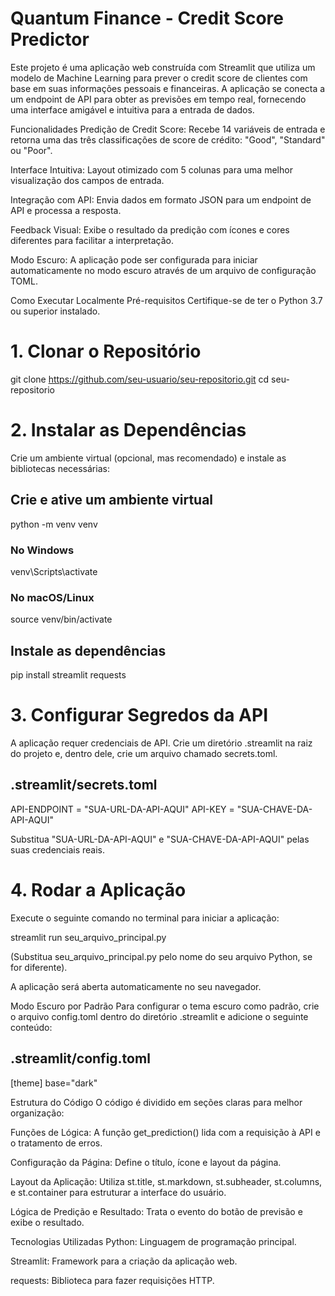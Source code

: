 # Quantum Finance - Credit Score Predictor
Este projeto é uma aplicação web construída com Streamlit que utiliza um modelo de Machine Learning para prever o credit score de clientes com base em suas informações pessoais e financeiras. A aplicação se conecta a um endpoint de API para obter as previsões em tempo real, fornecendo uma interface amigável e intuitiva para a entrada de dados.

Funcionalidades
Predição de Credit Score: Recebe 14 variáveis de entrada e retorna uma das três classificações de score de crédito: "Good", "Standard" ou "Poor".

Interface Intuitiva: Layout otimizado com 5 colunas para uma melhor visualização dos campos de entrada.

Integração com API: Envia dados em formato JSON para um endpoint de API e processa a resposta.

Feedback Visual: Exibe o resultado da predição com ícones e cores diferentes para facilitar a interpretação.

Modo Escuro: A aplicação pode ser configurada para iniciar automaticamente no modo escuro através de um arquivo de configuração TOML.

Como Executar Localmente
Pré-requisitos
Certifique-se de ter o Python 3.7 ou superior instalado.

# 1. Clonar o Repositório
git clone https://github.com/seu-usuario/seu-repositorio.git
cd seu-repositorio

# 2. Instalar as Dependências
Crie um ambiente virtual (opcional, mas recomendado) e instale as bibliotecas necessárias:

## Crie e ative um ambiente virtual
python -m venv venv
### No Windows
venv\Scripts\activate
### No macOS/Linux
source venv/bin/activate

## Instale as dependências
pip install streamlit requests

# 3. Configurar Segredos da API
A aplicação requer credenciais de API. Crie um diretório .streamlit na raiz do projeto e, dentro dele, crie um arquivo chamado secrets.toml.

## .streamlit/secrets.toml
API-ENDPOINT = "SUA-URL-DA-API-AQUI"
API-KEY = "SUA-CHAVE-DA-API-AQUI"

Substitua "SUA-URL-DA-API-AQUI" e "SUA-CHAVE-DA-API-AQUI" pelas suas credenciais reais.

# 4. Rodar a Aplicação
Execute o seguinte comando no terminal para iniciar a aplicação:

streamlit run seu_arquivo_principal.py

(Substitua seu_arquivo_principal.py pelo nome do seu arquivo Python, se for diferente).

A aplicação será aberta automaticamente no seu navegador.

Modo Escuro por Padrão
Para configurar o tema escuro como padrão, crie o arquivo config.toml dentro do diretório .streamlit e adicione o seguinte conteúdo:

## .streamlit/config.toml
[theme]
base="dark"

Estrutura do Código
O código é dividido em seções claras para melhor organização:

Funções de Lógica: A função get_prediction() lida com a requisição à API e o tratamento de erros.

Configuração da Página: Define o título, ícone e layout da página.

Layout da Aplicação: Utiliza st.title, st.markdown, st.subheader, st.columns, e st.container para estruturar a interface do usuário.

Lógica de Predição e Resultado: Trata o evento do botão de previsão e exibe o resultado.

Tecnologias Utilizadas
Python: Linguagem de programação principal.

Streamlit: Framework para a criação da aplicação web.

requests: Biblioteca para fazer requisições HTTP.
